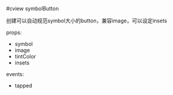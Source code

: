 #cview symbolButton

创建可以自动规范symbol大小的button，兼容image，可以设定insets

props:
  - symbol
  - image
  - tintColor
  - insets

events:
  - tapped